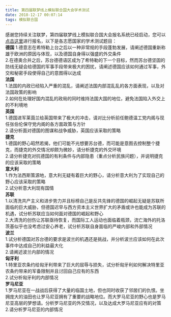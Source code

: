 ```yaml
---
title: 第四届联梦线上模拟联合国大会学术测试
date: 2018-12-17 00:07:14
tags: 模拟联合国
---
```

感谢您持续关注联梦，第四届联梦线上模拟联合国大会报名系统已经启动，您可以[点击这里](https://forms.office.com/Pages/ResponsePage.aspx?id=O-FcZMvDPU-5gX9nI9AqV_N-_ss_yGlCiXi189HgL4FUNEZNQUFRNzNIQVhMN1A5OTc0Sk9aTjhFVy4u)进行报名，以下是各志愿国家的学术测试题目：   
**德国**
1.德意志在希特勒上台之后以一种非常规的手段蓬勃发展，请阐述德国重新称雄于欧洲的原因与体现，以及德国自身得以强盛的外交条件  
2.在德奥合并之后，苏台德德语区成为了希特勒的下一个目标，然而苏台德坚固的防线无疑会给德国的军事手段带来极大的困扰，请阐述德国应该如何通过军事，外交和秘密手段使得自己的意图得以达成  
**法国**  
1.法国的内政已经陷入严重的混乱，请阐述法国内部混乱乱的各方面表现，以及对法国政策的影响  
2.如何在处理好国内混乱的政局的同时维持法国大国的地位，避免法国陷入外交上的不利境地  
**英国**  
1.德国进军莱茵兰给英国带来了极大的冲击，请对比分析前任鲍德温工党内阁与现任张伯伦保守党内阁的各方面政策与方针  
2.请分析面对德国的图谋和战争威胁，英国应该采取的策略  
**捷克**  
1.德国的野心昭然若揭，他们可能不光想要苏台德，而可能是意图去控制整个捷克，而捷克的外交情况却颇为微妙，请分析捷克的外交环境  
2.请分析捷克对抗德国的有利条件与内部隐患（重点分析民族问题），并说明捷克的应该采取的策略  
**意大利**  
1.作为法西斯策源地，意大利无疑有着巨大的野心，请分析意大利为了实现自己的野心应该采取的策略  
2.试分析意大利现有国情  
**苏联**  
1.以清洗共产主义和进步势力并且标榜自己是反共先锋的德国的崛起无疑是苏联所面临的巨大威胁，但德国迟早与西方资本主义世界扩大的矛盾或许也能成为苏联的机遇，试分析苏联应当如何面对德国的崛起和野心  
2.大清洗的创伤让苏联亟待恢复，而国际工人运动也面临着瓶颈，流亡海外的托洛茨基似乎也没考虑过安心养老，试分析苏联自身面临的严峻内部和外部情况  
**波兰**  
1.试分析德国对苏台德的要求是波兰的机遇还是挑战，并分析波兰应该如何在此次事件中达成自己的利益最大化  
2.请阐述波兰内部的情况  
**匈牙利**  
1.特里亚农条约给匈牙利带来了巨大的屈辱与损失，试分析匈牙利如何解决特里亚农条约带来的军备限制并且讨回自己应有的东西  
2.试分析匈牙利的内部情况  
**罗马尼亚**  
1.罗马尼亚在一战战后获得了大量的临国土地，但也同时收获了邻居们的仇恨。坐拥庞大的油田也让罗马尼亚拥有了重要的战略地位。而大罗马尼亚的野心也是罗马尼亚高层的梦想请。分析罗马尼亚的外交情况，以及达成大罗马尼亚应有的对策  
2.请分析罗马尼亚的内部情况  

